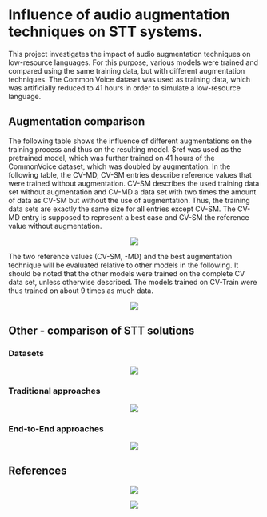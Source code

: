 # Influence of audio augmentation techniques on STT systems.
This project investigates the impact of audio augmentation techniques on low-resource languages. For this purpose, various models were trained and compared using the same training data, but with different augmentation techniques. The Common Voice dataset was used as training data, which was artificially reduced to 41 hours in order to simulate a low-resource language.

## Augmentation comparison
The following table shows the influence of different augmentations on the training process and thus on the resulting model. $ref was used as the pretrained model, which was further trained on 41 hours of the CommonVoice dataset, which was doubled by augmentation. In the following table, the CV-MD, CV-SM entries describe reference values that were trained without augmentation. CV-SM describes the used training data set without augmentation and CV-MD a data set with two times the amount of data as CV-SM but without the use of augmentation. Thus, the training data sets are exactly the same size for all entries except CV-SM. The CV-MD entry is supposed to represent a best case and CV-SM the reference value without augmentation. 
<p align="center">
<img src="https://raw.githubusercontent.com/NiklasHoltmeyer/stt-audioengine/master/misc/comparison/svg/3_comparison.svg"/>
</p>

The two reference values (CV-SM, -MD) and the best augmentation technique will be evaluated relative to other models in the following. It should be noted that the other models were trained on the complete CV data set, unless otherwise described. The models trained on CV-Train were thus trained on about 9 times as much data.

<p align="center">
<img src="https://raw.githubusercontent.com/NiklasHoltmeyer/stt-audioengine/master/misc/comparison/svg/3_overall.svg"/>
</p>

## Other - comparison of STT solutions
### Datasets
<p align="center">
<img src="https://raw.githubusercontent.com/NiklasHoltmeyer/stt-audioengine/master/misc/comparison/svg/1_datasets.svg"/>
</p>

### Traditional approaches
<p align="center">
<img src="raw.githubusercontent.com/NiklasHoltmeyer/stt-audioengine/master/misc/comparison/svg/2_related_work_trad.svg"/>
</p>

### End-to-End approaches
<p align="center">
<img src="raw.githubusercontent.com/NiklasHoltmeyer/stt-audioengine/master/misc/comparison/svg/2_related_work_end_to_end_comparison.svg"/>
</p>

## References
<p align="center">
<img src="https://raw.githubusercontent.com/NiklasHoltmeyer/stt-audioengine/master/misc/comparison/svg/references-1.svg"/>
</p>
<p align="center">
<img src="https://raw.githubusercontent.com/NiklasHoltmeyer/stt-audioengine/master/misc/comparison/svg/references-2.svg"/>
</p>
